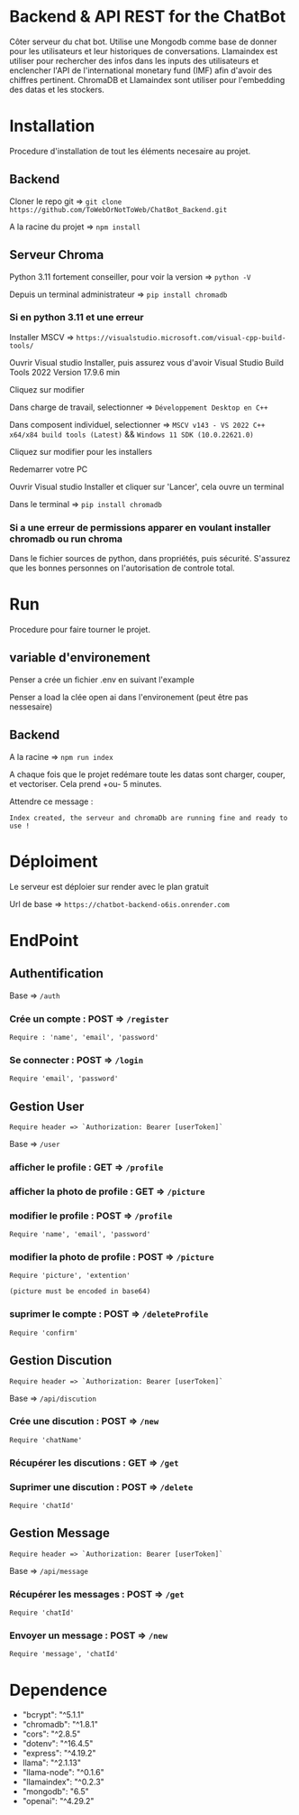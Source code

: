 # Backend & API REST for the ChatBot

Côter serveur du chat bot. Utilise une Mongodb comme base de donner pour les utilisateurs et leur historiques de conversations. Llamaindex est utiliser pour rechercher des infos dans les inputs des utilisateurs et enclencher l'API de l'international monetary fund (IMF) afin d'avoir des chiffres pertinent. ChromaDB et Llamaindex sont utiliser pour l'embedding des datas et les stockers.

# Installation

Procedure d'installation de tout les éléments necesaire au projet.

## Backend

Cloner le repo git =>
`git clone https://github.com/ToWebOrNotToWeb/ChatBot_Backend.git` 

A la racine du projet =>
`npm install`

## Serveur Chroma

Python 3.11 fortement conseiller, pour voir la version =>
`python -V`

Depuis un terminal administrateur =>
`pip install chromadb`

### Si en python 3.11 et une erreur

Installer MSCV =>
`https://visualstudio.microsoft.com/visual-cpp-build-tools/`

Ouvrir Visual studio Installer, puis assurez vous d'avoir Visual Studio Build Tools 2022 
Version 17.9.6 min

Cliquez sur modifier

Dans charge de travail, selectionner =>
`Développement Desktop en C++`

Dans composent individuel, selectionner =>
`MSCV v143 - VS 2022 C++ x64/x84 build tools (Latest)`
&&
`Windows 11 SDK (10.0.22621.0)`

Cliquez sur modifier pour les installers

Redemarrer votre PC

Ouvrir Visual studio Installer et cliquer sur 'Lancer', cela ouvre un terminal

Dans le terminal =>
`pip install chromadb`

### Si a une erreur de permissions apparer en voulant installer chromadb ou run chroma
Dans le fichier sources de python, dans propriétés, puis sécurité.
S'assurez que les bonnes personnes on l'autorisation de controle total.

# Run

Procedure pour faire tourner le projet.

## variable d'environement
Penser a crée un fichier .env en suivant l'example

Penser a load la clée open ai dans l'environement (peut être pas nessesaire)

## Backend
A la racine =>
`npm run index`

A chaque fois que le projet redémare toute les datas sont charger, couper, et vectoriser. Cela prend +ou- 5 minutes.

Attendre ce message : 

    Index created, the serveur and chromaDb are running fine and ready to use !


# Déploiment 

Le serveur est déploier sur render avec le plan gratuit

Url de base => 
`https://chatbot-backend-o6is.onrender.com`

# EndPoint

## Authentification 

Base => `/auth`

### Crée un compte : POST => `/register` 

    Require : 'name', 'email', 'password'

### Se connecter : POST => `/login`

    Require 'email', 'password'

## Gestion User

    Require header => `Authorization: Bearer [userToken]`

Base => `/user`

### afficher le profile : GET => `/profile`

### afficher la photo de profile : GET => `/picture`

### modifier le profile : POST => `/profile`

    Require 'name', 'email', 'password'

### modifier la photo de profile : POST => `/picture`

    Require 'picture', 'extention'

    (picture must be encoded in base64)

### suprimer le compte : POST => `/deleteProfile`

    Require 'confirm'

## Gestion Discution 

    Require header => `Authorization: Bearer [userToken]`

Base => `/api/discution`

### Crée une discution : POST => `/new`

    Require 'chatName'

### Récupérer les discutions : GET => `/get`

### Suprimer une discution : POST => `/delete`

    Require 'chatId'

## Gestion Message

    Require header => `Authorization: Bearer [userToken]`

Base => `/api/message`

### Récupérer les messages : POST => `/get`

    Require 'chatId'

### Envoyer un message : POST => `/new`

    Require 'message', 'chatId'

# Dependence 

<ul>
    <li>"bcrypt": "^5.1.1"</li>
    <li>"chromadb": "^1.8.1"</li>
    <li>"cors": "^2.8.5"</li>
    <li>"dotenv": "^16.4.5"</li>
    <li>"express": "^4.19.2"</li>
    <li>llama": "^2.1.13"</li>
    <li>"llama-node": "^0.1.6"</li>
    <li>"llamaindex": "^0.2.3"</li>
    <li>"mongodb": "6.5"</li>
    <li>"openai": "^4.29.2"</li>
</ul>